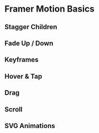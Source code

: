 # Framer Motion Basics

## Stagger Children
## Fade Up / Down
## Keyframes
## Hover & Tap
## Drag
## Scroll
## SVG Animations